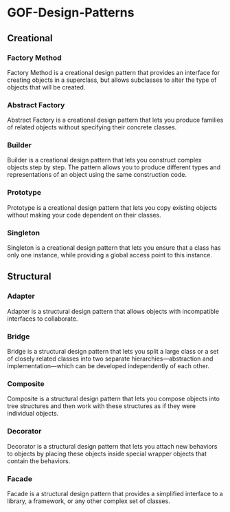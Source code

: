 # GOF-Design-Patterns

## Creational
### Factory Method
Factory Method is a creational design pattern that provides an interface for creating objects in a superclass, but allows subclasses to alter the type of objects that will be created.

### Abstract Factory
Abstract Factory is a creational design pattern that lets you produce families of related objects without specifying their concrete classes.

### Builder

Builder is a creational design pattern that lets you construct complex objects step by step. The pattern allows you to produce different types and representations of an object using the same construction code.

### Prototype

Prototype is a creational design pattern that lets you copy existing objects without making your code dependent on their classes.

### Singleton

Singleton is a creational design pattern that lets you ensure that a class has only one instance, while providing a global access point to this instance.

## Structural

### Adapter

Adapter is a structural design pattern that allows objects with incompatible interfaces to collaborate.


### Bridge
Bridge is a structural design pattern that lets you split a large class or a set of closely related classes into two separate hierarchies—abstraction and implementation—which can be developed independently of each other.

### Composite
Composite is a structural design pattern that lets you compose objects into tree structures and then work with these structures as if they were individual objects.

### Decorator
Decorator is a structural design pattern that lets you attach new behaviors to objects by placing these objects inside special wrapper objects that contain the behaviors.

### Facade
Facade is a structural design pattern that provides a simplified interface to a library, a framework, or any other complex set of classes.
